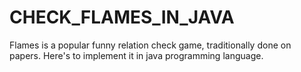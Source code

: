 # CHECK_FLAMES_IN_JAVA
 Flames is a popular funny relation check game, traditionally done on papers. Here's to implement it in java programming language.

